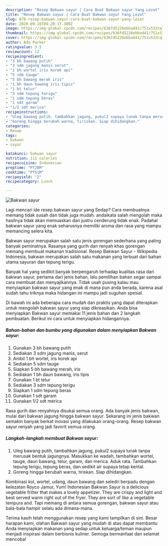 ```yaml
---
description: "Resep Bakwan sayur | Cara Buat Bakwan sayur Yang Lezat"
title: "Resep Bakwan sayur | Cara Buat Bakwan sayur Yang Lezat"
slug: 878-resep-bakwan-sayur-cara-buat-bakwan-sayur-yang-lezat
date: 2020-09-16T04:20:17.300Z
image: https://img-global.cpcdn.com/recipes/636fd5226ebbad41/751x532cq70/bakwan-sayur-foto-resep-utama.jpg
thumbnail: https://img-global.cpcdn.com/recipes/636fd5226ebbad41/751x532cq70/bakwan-sayur-foto-resep-utama.jpg
cover: https://img-global.cpcdn.com/recipes/636fd5226ebbad41/751x532cq70/bakwan-sayur-foto-resep-utama.jpg
author: Ada Parker
ratingvalue: 3.5
reviewcount: 12
recipeingredient:
- "3 bh bawang putih"
- "3 sdm jagung manis serut"
- "1 bh wortel iris korek api"
- "5 sdm tauge"
- "5 bh bawang merah iris"
- "1 bh daun bawang iris tipis"
- "1 bt telur"
- "3 sdm tepung terigu"
- "1 sdm tepung beras"
- "1 sdt garam"
- "1/2 sdt merica"
recipeinstructions:
- "Uleg bawang putih, tambahkan jagung, pukul2 supaya lunak tanpa merusak bentuk jagungnya. Masukkan ke wadah, tambahkan wortel, tauge, daun bawang, telur, garam, dan merica. Aduk rata. Tambahkan tepung terigu, tepung beras, dan sedikit air supaya tetap kental."
- "Goreng hingga berubah warna, tiriskan. Siap dihidangkan."
categories:
- Resep
tags:
- bakwan
- sayur

katakunci: bakwan sayur 
nutrition: 111 calories
recipecuisine: Indonesian
preptime: "PT28M"
cooktime: "PT51M"
recipeyield: "2"
recipecategory: Lunch

---
```



![Bakwan sayur](https://img-global.cpcdn.com/recipes/636fd5226ebbad41/751x532cq70/bakwan-sayur-foto-resep-utama.jpg)

Lagi mencari ide resep bakwan sayur yang Sedap? Cara membuatnya memang tidak susah dan tidak juga mudah. andaikata salah mengolah maka hasilnya tidak akan memuaskan dan justru cenderung tidak enak. Padahal bakwan sayur yang enak seharusnya memiliki aroma dan rasa yang mampu memancing selera kita.

Bakwan sayur merupakan salah satu jenis gorengan sederhana yang paling banyak peminatnya. Rasanya yang gurih dan renyah khas gorengan memang membuat makanan tradisional. Resep Bakwan Sayur - Wikipedia Indonesia, bakwan merupakan salah satu makanan yang terbuat dari bahan utama sayuran dan tepung terigu.

Banyak hal yang sedikit banyak berpengaruh terhadap kualitas rasa dari bakwan sayur, pertama dari jenis bahan, lalu pemilihan bahan segar sampai cara membuat dan menyajikannya. Tidak usah pusing kalau mau menyiapkan bakwan sayur yang enak di mana pun anda berada, karena asal sudah tahu triknya maka hidangan ini mampu jadi suguhan spesial.


Di bawah ini ada beberapa cara mudah dan praktis yang dapat diterapkan untuk mengolah bakwan sayur yang siap dikreasikan. Anda bisa menyiapkan Bakwan sayur memakai 11 jenis bahan dan 2 langkah pembuatan. Berikut ini cara untuk menyiapkan hidangannya.

<!--inarticleads1-->

##### Bahan-bahan dan bumbu yang digunakan dalam menyiapkan Bakwan sayur:

1. Gunakan 3 bh bawang putih
1. Sediakan 3 sdm jagung manis, serut
1. Ambil 1 bh wortel, iris korek api
1. Sediakan 5 sdm tauge
1. Siapkan 5 bh bawang merah, iris
1. Sediakan 1 bh daun bawang, iris tipis
1. Gunakan 1 bt telur
1. Sediakan 3 sdm tepung terigu
1. Siapkan 1 sdm tepung beras
1. Gunakan 1 sdt garam
1. Gunakan 1/2 sdt merica


Rasa gurih dan renyahnya disukai semua orang. Ada banyak jenis bakwan, mulai dari bakwan jagung hingga bakwan sayur. Sekarang ini jenis bakwan semakin banyak berkat inovasi yang dilakukan orang-orang. Resep bakwan sayur renyah yang jadi favorit semua orang. 

<!--inarticleads2-->

##### Langkah-langkah membuat Bakwan sayur:

1. Uleg bawang putih, tambahkan jagung, pukul2 supaya lunak tanpa merusak bentuk jagungnya. Masukkan ke wadah, tambahkan wortel, tauge, daun bawang, telur, garam, dan merica. Aduk rata. Tambahkan tepung terigu, tepung beras, dan sedikit air supaya tetap kental.
1. Goreng hingga berubah warna, tiriskan. Siap dihidangkan.


Kombinasi kol, wortel, udang, daun bawang dan seledri berpadu dengan kelezatan Royco Jamur, Yum! Indonesian Bakwan Sayur is a delicious vegetable fritter that makes a lovely appetizer. They are crispy and light and best served warm right out of the fryer. They are sort of like a vegetable tempura and. Tapi memang di antara semua gorengan, bakwan sayur atau bala-bala hampir selalu ada dimana-mana. 

Terima kasih telah menggunakan resep yang kami tampilkan di sini. Besar harapan kami, olahan Bakwan sayur yang mudah di atas dapat membantu Anda menyiapkan makanan yang sedap untuk keluarga/teman maupun menjadi inspirasi dalam berbisnis kuliner. Semoga bermanfaat dan selamat mencoba!
